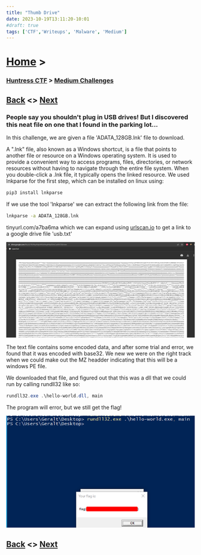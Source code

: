 ```yaml
---
title: "Thumb Drive"
date: 2023-10-19T13:11:20-10:01
#draft: true
tags: ['CTF','Writeups', 'Malware', 'Medium']
---
```

 
# [Home](https://jjolley91.github.io/blog/) >

###  [Huntress CTF](https://jjolley91.github.io/blog/huntress_ctf_2023) >  [Medium Challenges](https://jjolley91.github.io/blog/huntress_ctf_2023/2.medium/)

## [Back](https://jjolley91.github.io/blog/huntress_ctf_2023/2.medium/indirect_payload)  <> [Next](https://jjolley91.github.io/blog/huntress_ctf_2023/2.medium/operation_eradication) 

### People say you shouldn't plug in USB drives! But I discovered this neat file on one that I found in the parking lot...


In this challenge, we are given a file 'ADATA_128GB.lnk' file to download.

A ".lnk" file, also known as a Windows shortcut, is a file that points to another file or resource on a Windows operating system. It is used to provide a convenient way to access programs, files, directories, or network resources without having to navigate through the entire file system. When you double-click a .lnk file, it typically opens the linked resource.
We used lnkparse for the first step, which can be installed on linux using:
```bash
pip3 install lnkparse
```
If we use the tool 'lnkparse' we can extract the following link from the file:
```bash
lnkparse -a ADATA_128GB.lnk
```
tinyurl.com/a7ba6ma which we can expand using [urlscan.io](https://urlscan.io/) to get a link to a google drive file 'usb.txt'

![thumbdrive1](https://github.com/jjolley91/blog/blob/main/static/Huntress_CTF_2023/thumbdrive1.png?raw=true)


The text file contains some encoded data, and after some trial and error, we found that it was encoded with base32. We new we were on the right track when we could make out the MZ headder indicating that this will be a windows PE file.    

We downloaded that file, and figured out that this was a dll that we could run by calling rundll32 like so:
```powershell
rundll32.exe .\hello-world.dll, main
```
The program will error, but we still get the flag!

![thumbdrive2](https://github.com/jjolley91/blog/blob/main/static/Huntress_CTF_2023/thumb_drive_flag.png?raw=true)

## [Back](https://jjolley91.github.io/blog/huntress_ctf_2023/2.medium/indirect_payload)  <> [Next](https://jjolley91.github.io/blog/huntress_ctf_2023/2.medium/operation_eradication) 